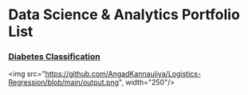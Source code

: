 # Data Science & Analytics Portfolio List

### [Diabetes Classification](https://github.com/AngadKannaujiya/Logistics-Regression/blob/main/Pima%20Indian%20Diabetes.ipynb)
<img src="https://github.com/AngadKannaujiya/Logistics-Regression/blob/main/output.png", width="250"/>
